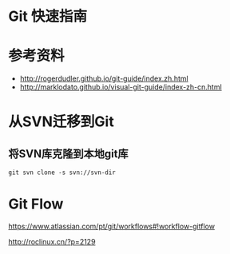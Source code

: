 # Git 快速指南

# 参考资料
- http://rogerdudler.github.io/git-guide/index.zh.html
- http://marklodato.github.io/visual-git-guide/index-zh-cn.html

# 从SVN迁移到Git
## 将SVN库克隆到本地git库

```
git svn clone -s svn://svn-dir
```

# Git Flow

https://www.atlassian.com/pt/git/workflows#!workflow-gitflow

http://roclinux.cn/?p=2129
